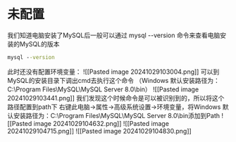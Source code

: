 # 未配置
我们知道电脑安装了MySQL后一般可以通过 mysql --version 命令来查看电脑安装的MySQL的版本
```cmd
mysql --version

```
此时还没有配置环境变量：
![[Pasted image 20241029103004.png]]
可以到MySQL的安装目录下调出cmd去执行这个命令 （Windows 默认安装路径为：C:\Program Files\MySQL\MySQL Server 8.0\bin）
![[Pasted image 20241029103441.png]]
我们发现这个时候命令是可以被识别到的，所以将这个路径配置到path下
右键此电脑→属性→高级系统设置→环境变量，将Windows 默认安装路径为：C:\Program Files\MySQL\MySQL Server 8.0\bin添加到Path
![[Pasted image 20241029104632.png]]
![[Pasted image 20241029104715.png]]
![[Pasted image 20241029104830.png]]